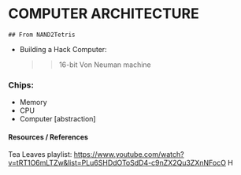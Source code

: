 # COMPUTER ARCHITECTURE
	## From NAND2Tetris

- Building a Hack Computer:
	>> 16-bit Von Neuman machine

### Chips:
- Memory
- CPU
- Computer [abstraction]

#### Resources / References
Tea Leaves playlist: https://www.youtube.com/watch?v=tRT1O6mLTZw&list=PLu6SHDdOToSdD4-c9nZX2Qu3ZXnNFocO
H
